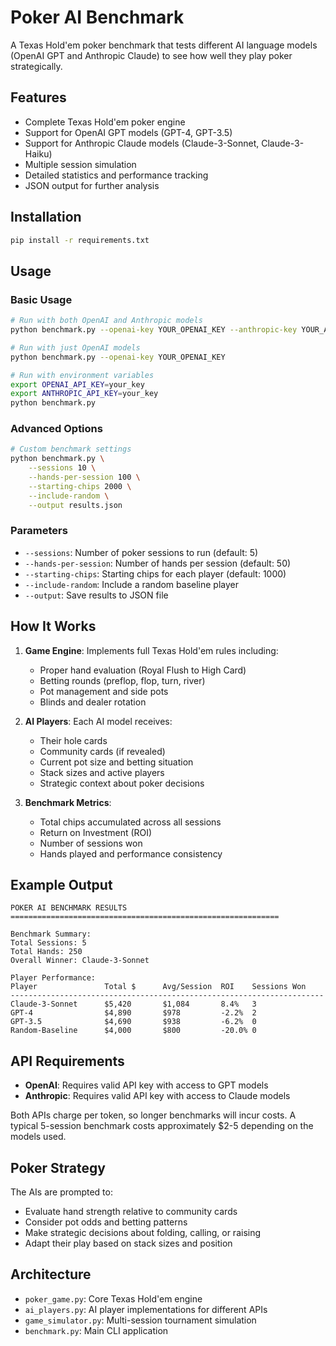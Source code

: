 # Poker AI Benchmark

A Texas Hold'em poker benchmark that tests different AI language models (OpenAI GPT and Anthropic Claude) to see how well they play poker strategically.

## Features

- Complete Texas Hold'em poker engine
- Support for OpenAI GPT models (GPT-4, GPT-3.5)
- Support for Anthropic Claude models (Claude-3-Sonnet, Claude-3-Haiku)
- Multiple session simulation
- Detailed statistics and performance tracking
- JSON output for further analysis

## Installation

```bash
pip install -r requirements.txt
```

## Usage

### Basic Usage

```bash
# Run with both OpenAI and Anthropic models
python benchmark.py --openai-key YOUR_OPENAI_KEY --anthropic-key YOUR_ANTHROPIC_KEY

# Run with just OpenAI models
python benchmark.py --openai-key YOUR_OPENAI_KEY

# Run with environment variables
export OPENAI_API_KEY=your_key
export ANTHROPIC_API_KEY=your_key
python benchmark.py
```

### Advanced Options

```bash
# Custom benchmark settings
python benchmark.py \
    --sessions 10 \
    --hands-per-session 100 \
    --starting-chips 2000 \
    --include-random \
    --output results.json
```

### Parameters

- `--sessions`: Number of poker sessions to run (default: 5)
- `--hands-per-session`: Number of hands per session (default: 50)
- `--starting-chips`: Starting chips for each player (default: 1000)
- `--include-random`: Include a random baseline player
- `--output`: Save results to JSON file

## How It Works

1. **Game Engine**: Implements full Texas Hold'em rules including:
   - Proper hand evaluation (Royal Flush to High Card)
   - Betting rounds (preflop, flop, turn, river)
   - Pot management and side pots
   - Blinds and dealer rotation

2. **AI Players**: Each AI model receives:
   - Their hole cards
   - Community cards (if revealed)
   - Current pot size and betting situation
   - Stack sizes and active players
   - Strategic context about poker decisions

3. **Benchmark Metrics**:
   - Total chips accumulated across all sessions
   - Return on Investment (ROI)
   - Number of sessions won
   - Hands played and performance consistency

## Example Output

```
POKER AI BENCHMARK RESULTS
============================================================

Benchmark Summary:
Total Sessions: 5
Total Hands: 250
Overall Winner: Claude-3-Sonnet

Player Performance:
Player               Total $      Avg/Session  ROI    Sessions Won
----------------------------------------------------------------------
Claude-3-Sonnet      $5,420       $1,084       8.4%   3           
GPT-4                $4,890       $978         -2.2%  2           
GPT-3.5              $4,690       $938         -6.2%  0           
Random-Baseline      $4,000       $800         -20.0% 0           
```

## API Requirements

- **OpenAI**: Requires valid API key with access to GPT models
- **Anthropic**: Requires valid API key with access to Claude models

Both APIs charge per token, so longer benchmarks will incur costs. A typical 5-session benchmark costs approximately $2-5 depending on the models used.

## Poker Strategy

The AIs are prompted to:
- Evaluate hand strength relative to community cards
- Consider pot odds and betting patterns
- Make strategic decisions about folding, calling, or raising
- Adapt their play based on stack sizes and position

## Architecture

- `poker_game.py`: Core Texas Hold'em engine
- `ai_players.py`: AI player implementations for different APIs
- `game_simulator.py`: Multi-session tournament simulation
- `benchmark.py`: Main CLI application
